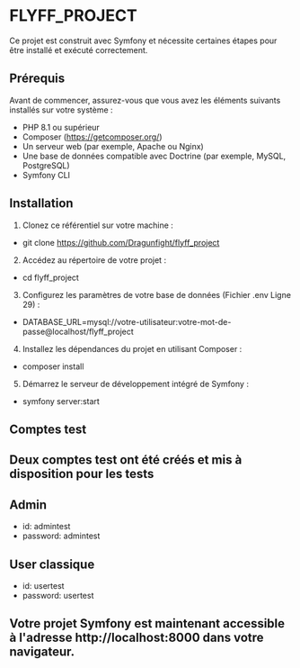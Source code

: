 # FLYFF_PROJECT

Ce projet est construit avec Symfony et nécessite certaines étapes pour être installé et exécuté correctement.


## Prérequis

Avant de commencer, assurez-vous que vous avez les éléments suivants installés sur votre système :

- PHP 8.1 ou supérieur
- Composer (https://getcomposer.org/)
- Un serveur web (par exemple, Apache ou Nginx)
- Une base de données compatible avec Doctrine (par exemple, MySQL, PostgreSQL)
- Symfony CLI


## Installation

1. Clonez ce référentiel sur votre machine :

- git clone https://github.com/Dragunfight/flyff_project


2. Accédez au répertoire de votre projet :

- cd flyff_project


3. Configurez les paramètres de votre base de données (Fichier .env Ligne 29) :

- DATABASE_URL=mysql://votre-utilisateur:votre-mot-de-passe@localhost/flyff_project


4. Installez les dépendances du projet en utilisant Composer :

- composer install


5. Démarrez le serveur de développement intégré de Symfony :

- symfony server:start


## Comptes test
## Deux comptes test ont été créés et mis à disposition pour les tests

## Admin
- id: admintest
- password: admintest

## User classique
- id: usertest
- password: usertest


## Votre projet Symfony est maintenant accessible à l'adresse http://localhost:8000 dans votre navigateur.

